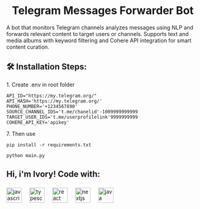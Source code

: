 <h1 align="center" id="title">Telegram Messages Forwarder Bot</h1>

<p id="description">A bot that monitors Telegram channels analyzes messages using NLP and forwards relevant content to target users or channels. Supports text and media albums with keyword filtering and Cohere API integration for smart content curation.</p>

<h2>🛠️ Installation Steps:</h2>

<p>1. Create .env in root folder</p>

```
API_ID="https://my.telegram.org/"
API_HASH='https://my.telegram.org/' 
PHONE_NUMBER='+1234567890'
SOURCE_CHANNEL_IDS='t.me/chanelid'-1009999999999
TARGET_USER_IDS='t.me/userprofilelink'9999999999
COHERE_API_KEY='apikey'
```

<p>7. Then use</p>

```
pip install -r requirements.txt
```

```
python main.py
```

###

<h2 align="left">Hi, i'm Ivory! Code with:</h2>

###

<div align="left">
  <img src="https://cdn.jsdelivr.net/gh/devicons/devicon/icons/javascript/javascript-original.svg" height="40" alt="javascript logo"  />
  <img width="12" />
  <img src="https://cdn.jsdelivr.net/gh/devicons/devicon/icons/typescript/typescript-original.svg" height="40" alt="typescript logo"  />
  <img width="12" />
  <img src="https://cdn.jsdelivr.net/gh/devicons/devicon/icons/react/react-original.svg" height="40" alt="react logo"  />
  <img width="12" />
  <img src="https://cdn.jsdelivr.net/gh/devicons/devicon/icons/nextjs/nextjs-original.svg" height="40" alt="nextjs logo"  />
  <img width="12" />
  <img src="https://cdn.jsdelivr.net/gh/devicons/devicon/icons/java/java-original.svg" height="40" alt="java logo"  />
</div>

###
